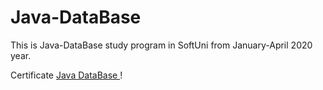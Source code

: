 # Java-DataBase
This is Java-DataBase study program in SoftUni from January-April 2020 year.

Certificate <a href="https://softuni.bg/certificates/details/79020/e8802d9f" > Java DataBase </a> !
